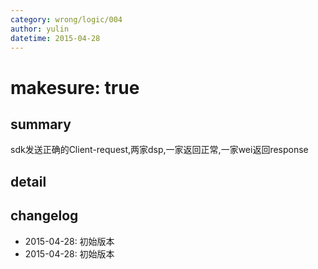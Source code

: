```yaml
---
category: wrong/logic/004
author: yulin
datetime: 2015-04-28
---
```


# makesure: true

## summary

sdk发送正确的Client-request,两家dsp,一家返回正常,一家wei返回response

## detail


## changelog

- 2015-04-28: 初始版本
- 2015-04-28: 初始版本
